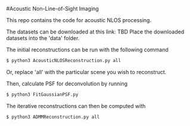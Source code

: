 #Acoustic Non-Line-of-Sight Imaging

This repo contains the code for acoustic NLOS processing. 

The datasets can be downloaded at this link:
TBD
Place the downloaded datasets into the 'data' folder.

The initial reconstructions can be run with the following command
```sh
$ python3 AcousticNLOSReconstruction.py all
```
Or, replace 'all' with the particular scene you wish to reconstruct. 

Then, calculate PSF for deconvolution by running
```sh
$ python3 FitGaussianPSF.py
```
The iterative reconstructions can then be computed with
```sh
$ python3 ADMMReconstruction.py all
```
